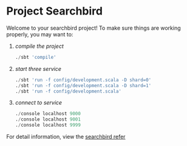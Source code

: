 # Project Searchbird

Welcome to your searchbird project!  To make sure things are working
properly, you may want to:

1.  *compile the project*  
    ```python
    ./sbt 'compile'
    ```
    
2.  *start three service*  
    ```python
    ./sbt 'run -f config/development.scala -D shard=0'
    ./sbt 'run -f config/development.scala -D shard=1'
    ./sbt 'run -f config/development.scala'
    ```

3.  *connect to service*
    ```python
    ./console localhost 9000  
    ./console localhost 9001  
    ./console localhost 9999  
    ```
    
For detail information, view the [searchbird refer](https://twitter.github.io/scala_school/zh_cn/searchbird.html)
